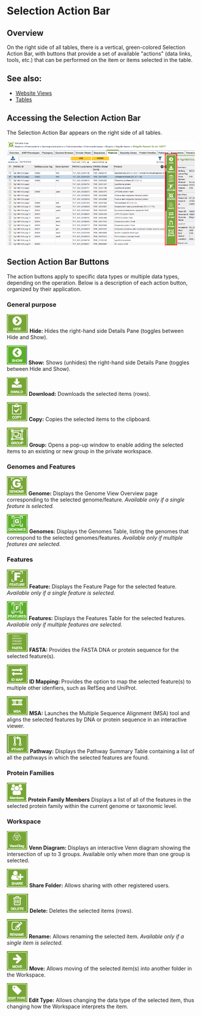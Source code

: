 # Selection Action Bar

## Overview
On the right side of all tables, there is a vertical, green-colored Selection Action Bar, with buttons that provide a set of available "actions" (data links, tools, etc.) that can be performed on the item or items selected in the table.

## See also:
  * [Website Views](./website_views.html)
  * [Tables](./tables.html)

## Accessing the Selection Action Bar
The Selection Action Bar appears on the right side of all tables.  

![Selection Action Bar](./images/action_bar.png) 

## Section Action Bar Buttons
The action buttons apply to specific data types or multiple data types, depending on the operation. Below is a description of each action button, organized by their application.

### General purpose
![Hide Action Button](./images/hide_button.png) **Hide:** Hides the right-hand side Details Pane (toggles between Hide and Show).

![Show Action Button](./images/show_button.png) **Show:** Shows (unhides) the right-hand side Details Pane (toggles between Hide and Show).

![Download Action Button](./images/download_button.png) **Download:**  Downloads the selected items (rows).

![Copy Action Button](./images/copy_button.png) **Copy:** Copies the selected items to the clipboard.

![Group Action Button](./images/group_button.png) **Group:** Opens a pop-up window to enable adding the selected items to an existing or new group in the private workspace.

### Genomes and Features
![Genome View Action Button](./images/genome_view_button.png) **Genome:** Displays the Genome View Overview page corresponding to the selected genome/feature.  *Available only if a single feature is selected.*

![Genome List View Action Button](./images/genome_list_view_button.png) **Genomes:** Displays the Genomes Table, listing the genomes that correspond to the selected genomes/features. *Available only if multiple features are selected.*

### Features
![Feature View Action Button](./images/feature_view_button.png) **Feature:** Displays the Feature Page for the selected feature. *Available only if a single feature is selected.*

![Feature List View Action Button](./images/feature_list_view_button.png) **Features:** Displays the Features Table for the selected features. *Available only if multiple features are selected.*

![FASTA Data Action Button](./images/fasta_data_button.png) **FASTA:** Provides the FASTA DNA or protein sequence for the selected feature(s).

![ID Mapping Action Button](./images/id_mapping_button.png) **ID Mapping:** Provides the option to map the selected feature(s) to multiple other idenfiers, such as RefSeq and UniProt.

![MSA Action Button](./images/msa_button.png) **MSA:** Launches the Multiple Sequence Alignment (MSA) tool and aligns the selected features by DNA or protein sequence in an interactive viewer.

![Pathway Action Button](./images/pathway_button.png) **Pathway:** Displays the Pathway Summary Table containing a list of all the pathways in which the selected features are found.

### Protein Families
![Protein Families Action Button](./images/family_members_button.png) **Protein Family Members** Displays a list of all of the features in the selected protein family within the current genome or taxonomic level.

### Workspace
![Venn Diagram Button](./images/venn_diagram_button.png) **Venn Diagram:** Displays an interactive Venn diagram showing the intersection of up to 3 groups. Available only when more than one group is selected.

![Share Folder Action Button](./images/share_folder_button.png) **Share Folder:** Allows sharing with other registered users.

![Delete Action Button](./images/delete_button.png) **Delete:** Deletes the selected items (rows).

![Rename Action Button](./images/rename_button.png) **Rename:** Allows renaming the selected item. *Available only if a single item is selected.*

![Move Action Button](./images/move_button.png) **Move:** Allows moving of the selected item(s) into another folder in the Workspace.

![Edit Type Action Button](./images/edit_type_button.png) **Edit Type:** Allows changing the data type of the selected item, thus changing how the Workspace interprets the item.
